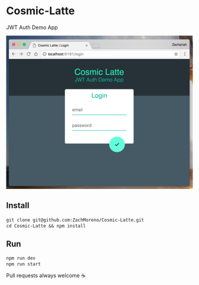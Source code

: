 # Cosmic-Latte
JWT Auth Demo App

![alt text](./images/ScreenShot.png)

## Install
    git clone git@github.com:ZachMoreno/Cosmic-Latte.git
    cd Cosmic-Latte && npm install

## Run
    npm run dev
    npm run start

Pull requests always welcome :coffee:
